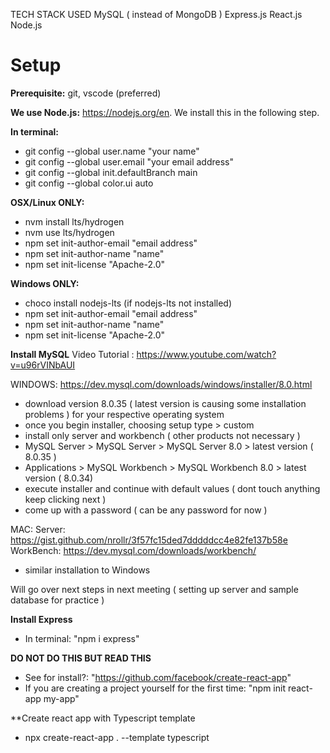 
TECH STACK USED
MySQL ( instead of MongoDB )
Express.js
React.js
Node.js

# Setup

**Prerequisite:** git, vscode (preferred)

**We use Node.js:** https://nodejs.org/en. We install this in the following step.

**In terminal:**

- git config --global user.name "your name"
- git config --global user.email "your email address"
- git config --global init.defaultBranch main
- git config --global color.ui auto

**OSX/Linux ONLY:**

- nvm install lts/hydrogen
- nvm use lts/hydrogen
- npm set init-author-email "email address"
- npm set init-author-name "name"
- npm set init-license "Apache-2.0"

**Windows ONLY:**

- choco install nodejs-lts (if nodejs-lts not installed)
- npm set init-author-email "email address"
- npm set init-author-name "name"
- npm set init-license "Apache-2.0"

**Install MySQL**
Video Tutorial : https://www.youtube.com/watch?v=u96rVINbAUI

WINDOWS: https://dev.mysql.com/downloads/windows/installer/8.0.html

- download version 8.0.35 ( latest version is causing some installation problems ) for your respective operating system
- once you begin installer, choosing setup type > custom
- install only server and workbench ( other products not necessary )
- MySQL Server > MySQL Server > MySQL Server 8.0 > latest version ( 8.0.35 )
- Applications > MySQL Workbench > MySQL Workbench 8.0 > latest version ( 8.0.34)
- execute installer and continue with default values ( dont touch anything keep clicking next )
- come up with a password ( can be any password for now )

MAC:
Server: https://gist.github.com/nrollr/3f57fc15ded7dddddcc4e82fe137b58e
WorkBench: https://dev.mysql.com/downloads/workbench/

- similar installation to Windows

Will go over next steps in next meeting ( setting up server and sample database for practice )

**Install Express**

- In terminal: "npm i express"

**DO NOT DO THIS BUT READ THIS**

- See for install?: "https://github.com/facebook/create-react-app"
- If you are creating a project yourself for the first time: "npm init react-app my-app"

**Create react app with Typescript template
- npx create-react-app . --template typescript
